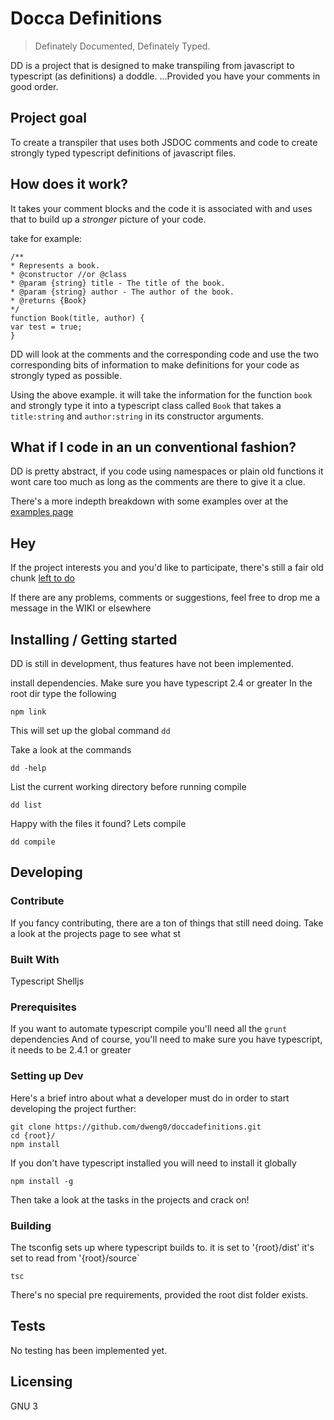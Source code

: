# Docca Definitions
>Definately Documented, Definately Typed.

DD is a project that is designed to make transpiling from javascript to typescript (as definitions) a doddle. ...Provided you have your comments in good order.

## Project goal

To create a transpiler that uses both JSDOC comments and code to create strongly typed typescript definitions of javascript files.

## How does it work?

It takes your comment blocks and the code it is associated with and uses that to build up a _stronger_ picture of your code.

take for example:

    /**
    * Represents a book.
    * @constructor //or @class
    * @param {string} title - The title of the book.
    * @param {string} author - The author of the book.
    * @returns {Book}
    */
    function Book(title, author) {
    var test = true;
    }

DD will look at the comments and the corresponding code and use the two corresponding bits of information to make definitions for your code as strongly typed as possible.

Using the above example. it will take the information for the function `book` and strongly type it into a typescript class called `Book` that takes a `title:string` and `author:string` in its constructor arguments.

## What if I code in an un conventional fashion?

DD is pretty abstract, if you code using namespaces or plain old functions it wont care too much as long as the comments are there to give it a clue. 

There's a more indepth breakdown with some examples over at the [examples page](https://github.com/dweng0/doccadefinitions/wiki/Example-of-tokens-generated)

## Hey

If the project interests you and you'd like to participate, there's still a fair old chunk [left to do](https://github.com/dweng0/doccadefinitions/projects/1)

If there are any problems, comments or suggestions, feel free to drop me a message in the WIKI or elsewhere

## Installing / Getting started

DD is still in development, thus features have not been implemented.

install dependencies.
Make sure you have typescript 2.4 or greater
In the root dir type the following

```npm link```

This will set up the global command `dd`

Take a look at the commands

``` dd -help ```

List the current working directory before running compile

```shell
dd list 
```

Happy with the files it found? Lets compile

```shell
dd compile 
```
## Developing

### Contribute

If you fancy contributing, there are a ton of things that still need doing. Take a look at the projects page to see what st

### Built With
Typescript
Shelljs

### Prerequisites
If you want to automate typescript compile you'll need all the `grunt` dependencies
And of course, you'll need to make sure you have typescript, it needs to be 2.4.1 or greater

### Setting up Dev

Here's a brief intro about what a developer must do in order to start developing
the project further:

```shell
git clone https://github.com/dweng0/doccadefinitions.git
cd {root}/
npm install
```

If you don't have typescript installed you will need to install it globally

```shell
npm install -g
```

Then take a look at the tasks in the projects and crack on!

### Building

The tsconfig sets up where typescript builds to. it is set to '{root}/dist'
it's set to read from '{root}/source`

```shell
tsc
```

There's no special pre requirements, provided the root dist folder exists.

## Tests

No testing has been implemented yet.

## Licensing

GNU 3
